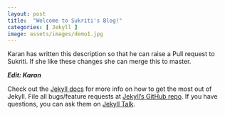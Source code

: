 ```yaml
---
layout: post
title:  "Welcome to Sukriti's Blog!"
categories: [ Jekyll ]
image: assets/images/demo1.jpg
---
```

Karan has written this description so that he can raise a Pull request to Sukriti. If she like these changes she can merge this to master.

___Edit: Karan___ 


Check out the [Jekyll docs][jekyll-docs] for more info on how to get the most out of Jekyll. File all bugs/feature requests at [Jekyll’s GitHub repo][jekyll-gh]. If you have questions, you can ask them on [Jekyll Talk][jekyll-talk].

[jekyll-docs]: https://jekyllrb.com/docs/home
[jekyll-gh]:   https://github.com/jekyll/jekyll
[jekyll-talk]: https://talk.jekyllrb.com/
